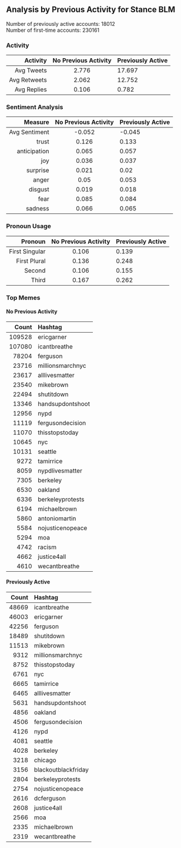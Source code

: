 
## Analysis by Previous Activity for Stance BLM

Number of previously active accounts: 18012  
Number of first-time accounts:        230161

### Activity 

| Activity | No Previous Activity | Previously Active |
|------:|:------:|:-------|
| Avg Tweets | 2.776 | 17.697 |
| Avg Retweets | 2.062 | 12.752 |
| Avg Replies | 0.106 | 0.782 |

### Sentiment Analysis

| Measure | No Previous Activity | Previously Active |
|------:|:------:|:-------|
| Avg Sentiment | -0.052 | -0.045 |
| trust | 0.126 | 0.133 |
| anticipation | 0.065 | 0.057 |
| joy | 0.036 | 0.037 |
| surprise | 0.021 | 0.02 |
| anger | 0.05 | 0.053 |
| disgust | 0.019 | 0.018 |
| fear | 0.085 | 0.084 |
| sadness | 0.066 | 0.065 |


### Pronoun Usage

| Pronoun | No Previous Activity | Previously Active |
|------:|:------:|:-------|
| First Singular | 0.106 | 0.139 |
| First Plural | 0.136 | 0.248 |
| Second | 0.106 | 0.155 |
| Third | 0.167 | 0.262 |


### Top Memes

#### No Previous Activity

| Count | Hashtag |
|------:|:------|
| 109528 | ericgarner |
| 107080 | icantbreathe |
| 78204 | ferguson |
| 23716 | millionsmarchnyc |
| 23617 | alllivesmatter |
| 23540 | mikebrown |
| 22494 | shutitdown |
| 13346 | handsupdontshoot |
| 12956 | nypd |
| 11119 | fergusondecision |
| 11070 | thisstopstoday |
| 10645 | nyc |
| 10131 | seattle |
| 9272 | tamirrice |
| 8059 | nypdlivesmatter |
| 7305 | berkeley |
| 6530 | oakland |
| 6336 | berkeleyprotests |
| 6194 | michaelbrown |
| 5860 | antoniomartin |
| 5584 | nojusticenopeace |
| 5294 | moa |
| 4742 | racism |
| 4662 | justice4all |
| 4610 | wecantbreathe |


#### Previously Active

| Count | Hashtag |
|------:|:------|
| 48669 | icantbreathe |
| 46003 | ericgarner |
| 42256 | ferguson |
| 18489 | shutitdown |
| 11513 | mikebrown |
| 9312 | millionsmarchnyc |
| 8752 | thisstopstoday |
| 6761 | nyc |
| 6665 | tamirrice |
| 6465 | alllivesmatter |
| 5631 | handsupdontshoot |
| 4856 | oakland |
| 4506 | fergusondecision |
| 4126 | nypd |
| 4081 | seattle |
| 4028 | berkeley |
| 3218 | chicago |
| 3156 | blackoutblackfriday |
| 2804 | berkeleyprotests |
| 2754 | nojusticenopeace |
| 2616 | dcferguson |
| 2608 | justice4all |
| 2566 | moa |
| 2335 | michaelbrown |
| 2319 | wecantbreathe |


